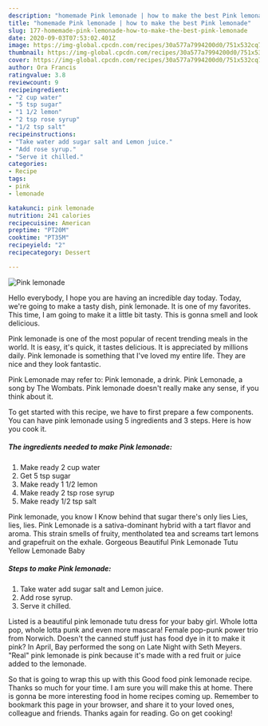 ```yaml
---
description: "homemade Pink lemonade | how to make the best Pink lemonade"
title: "homemade Pink lemonade | how to make the best Pink lemonade"
slug: 177-homemade-pink-lemonade-how-to-make-the-best-pink-lemonade
date: 2020-09-03T07:53:02.401Z
image: https://img-global.cpcdn.com/recipes/30a577a7994200d0/751x532cq70/pink-lemonade-recipe-main-photo.jpg
thumbnail: https://img-global.cpcdn.com/recipes/30a577a7994200d0/751x532cq70/pink-lemonade-recipe-main-photo.jpg
cover: https://img-global.cpcdn.com/recipes/30a577a7994200d0/751x532cq70/pink-lemonade-recipe-main-photo.jpg
author: Ora Francis
ratingvalue: 3.8
reviewcount: 9
recipeingredient:
- "2 cup water"
- "5 tsp sugar"
- "1 1/2 lemon"
- "2 tsp rose syrup"
- "1/2 tsp salt"
recipeinstructions:
- "Take water add sugar salt and Lemon juice."
- "Add rose syrup."
- "Serve it chilled."
categories:
- Recipe
tags:
- pink
- lemonade

katakunci: pink lemonade 
nutrition: 241 calories
recipecuisine: American
preptime: "PT20M"
cooktime: "PT35M"
recipeyield: "2"
recipecategory: Dessert

---
```



![Pink lemonade](https://img-global.cpcdn.com/recipes/30a577a7994200d0/751x532cq70/pink-lemonade-recipe-main-photo.jpg)

Hello everybody, I hope you are having an incredible day today. Today, we're going to make a tasty dish, pink lemonade. It is one of my favorites. This time, I am going to make it a little bit tasty. This is gonna smell and look delicious.

Pink lemonade is one of the most popular of recent trending meals in the world. It is easy, it's quick, it tastes delicious. It is appreciated by millions daily. Pink lemonade is something that I've loved my entire life. They are nice and they look fantastic.

Pink Lemonade may refer to: Pink lemonade, a drink. Pink Lemonade, a song by The Wombats. Pink lemonade doesn&#39;t really make any sense, if you think about it.


To get started with this recipe, we have to first prepare a few components. You can have pink lemonade using 5 ingredients and 3 steps. Here is how you cook it.

<!--inarticleads1-->

##### The ingredients needed to make Pink lemonade:

1. Make ready 2 cup water
1. Get 5 tsp sugar
1. Make ready 1 1/2 lemon
1. Make ready 2 tsp rose syrup
1. Make ready 1/2 tsp salt


Pink lemonade, you know I Know behind that sugar there&#39;s only lies Lies, lies, lies. Pink Lemonade is a sativa-dominant hybrid with a tart flavor and aroma. This strain smells of fruity, mentholated tea and screams tart lemons and grapefruit on the exhale. Gorgeous Beautiful Pink Lemonade Tutu Yellow Lemonade Baby 

<!--inarticleads2-->

##### Steps to make Pink lemonade:

1. Take water add sugar salt and Lemon juice.
1. Add rose syrup.
1. Serve it chilled.


Listed is a beautiful pink lemonade tutu dress for your baby girl. Whole lotta pop, whole lotta punk and even more mascara! Female pop-punk power trio from Norwich. Doesn&#39;t the canned stuff just has food dye in it to make it pink? In April, Bay performed the song on Late Night with Seth Meyers. &#34;Real&#34; pink lemonade is pink because it&#39;s made with a red fruit or juice added to the lemonade. 

So that is going to wrap this up with this Good food pink lemonade recipe. Thanks so much for your time. I am sure you will make this at home. There is gonna be more interesting food in home recipes coming up. Remember to bookmark this page in your browser, and share it to your loved ones, colleague and friends. Thanks again for reading. Go on get cooking!
